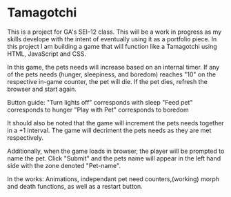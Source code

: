 # Tamagotchi
This is a project for GA's SEI-12 class. 
This will be a work in progress as my skills develope with the intent of eventually using it as a portfolio piece.
In this project I am building a game that will function like a Tamagotchi using HTML, JavaScript and CSS.

In this game, the pets needs will increase based on an internal timer. If any of the pets needs (hunger, sleepiness, and boredom)
reaches "10" on the respective in-game counter, the pet will die. If the pet dies, refresh the browser and start again.



Button guide:
"Turn lights off" corresponds with sleep
"Feed pet" corresponds to hunger
"Play with Pet" corresponds to boredom

It should also be noted that the game will increment the pets needs together in a +1 interval.
The game will decriment the pets needs as they are met respectively.

Additionally, when the game loads in browser, the player will be prompted to name the pet. Click "Submit" and the pets name will appear in the left hand
side with the zone denoted "Pet-name".



In the works: Animations, independant pet need counters,(working) morph and death functions, as well as a restart button. 
